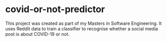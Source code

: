 # covid-or-not-predictor

This project was created as part of my Masters in Software Engineering. It uses Reddit data to train a classifier to recognise whether a social media post is about COVID-19 or not.
